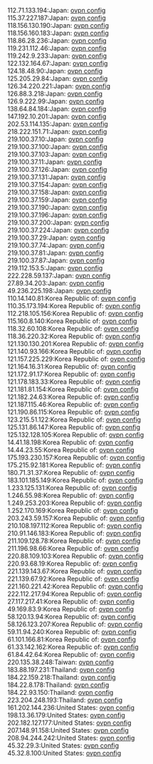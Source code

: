 112.71.133.194:Japan: [ovpn config](vpn/112_71_133_194.ovpn)  
115.37.227.187:Japan: [ovpn config](vpn/115_37_227_187.ovpn)  
118.156.130.190:Japan: [ovpn config](vpn/118_156_130_190.ovpn)  
118.156.160.183:Japan: [ovpn config](vpn/118_156_160_183.ovpn)  
118.86.28.236:Japan: [ovpn config](vpn/118_86_28_236.ovpn)  
119.231.112.46:Japan: [ovpn config](vpn/119_231_112_46.ovpn)  
119.242.9.233:Japan: [ovpn config](vpn/119_242_9_233.ovpn)  
122.132.164.67:Japan: [ovpn config](vpn/122_132_164_67.ovpn)  
124.18.48.90:Japan: [ovpn config](vpn/124_18_48_90.ovpn)  
125.205.29.84:Japan: [ovpn config](vpn/125_205_29_84.ovpn)  
126.34.220.221:Japan: [ovpn config](vpn/126_34_220_221.ovpn)  
126.88.3.218:Japan: [ovpn config](vpn/126_88_3_218.ovpn)  
126.9.222.99:Japan: [ovpn config](vpn/126_9_222_99.ovpn)  
138.64.84.184:Japan: [ovpn config](vpn/138_64_84_184.ovpn)  
147.192.10.201:Japan: [ovpn config](vpn/147_192_10_201.ovpn)  
202.53.114.135:Japan: [ovpn config](vpn/202_53_114_135.ovpn)  
218.222.151.71:Japan: [ovpn config](vpn/218_222_151_71.ovpn)  
219.100.37.10:Japan: [ovpn config](vpn/219_100_37_10.ovpn)  
219.100.37.100:Japan: [ovpn config](vpn/219_100_37_100.ovpn)  
219.100.37.103:Japan: [ovpn config](vpn/219_100_37_103.ovpn)  
219.100.37.11:Japan: [ovpn config](vpn/219_100_37_11.ovpn)  
219.100.37.126:Japan: [ovpn config](vpn/219_100_37_126.ovpn)  
219.100.37.131:Japan: [ovpn config](vpn/219_100_37_131.ovpn)  
219.100.37.154:Japan: [ovpn config](vpn/219_100_37_154.ovpn)  
219.100.37.158:Japan: [ovpn config](vpn/219_100_37_158.ovpn)  
219.100.37.159:Japan: [ovpn config](vpn/219_100_37_159.ovpn)  
219.100.37.190:Japan: [ovpn config](vpn/219_100_37_190.ovpn)  
219.100.37.196:Japan: [ovpn config](vpn/219_100_37_196.ovpn)  
219.100.37.200:Japan: [ovpn config](vpn/219_100_37_200.ovpn)  
219.100.37.224:Japan: [ovpn config](vpn/219_100_37_224.ovpn)  
219.100.37.29:Japan: [ovpn config](vpn/219_100_37_29.ovpn)  
219.100.37.74:Japan: [ovpn config](vpn/219_100_37_74.ovpn)  
219.100.37.81:Japan: [ovpn config](vpn/219_100_37_81.ovpn)  
219.100.37.87:Japan: [ovpn config](vpn/219_100_37_87.ovpn)  
219.112.153.5:Japan: [ovpn config](vpn/219_112_153_5.ovpn)  
222.228.59.137:Japan: [ovpn config](vpn/222_228_59_137.ovpn)  
27.89.34.203:Japan: [ovpn config](vpn/27_89_34_203.ovpn)  
49.236.225.198:Japan: [ovpn config](vpn/49_236_225_198.ovpn)  
110.14.140.81:Korea Republic of: [ovpn config](vpn/110_14_140_81.ovpn)  
110.35.173.194:Korea Republic of: [ovpn config](vpn/110_35_173_194.ovpn)  
112.218.105.156:Korea Republic of: [ovpn config](vpn/112_218_105_156.ovpn)  
115.160.8.140:Korea Republic of: [ovpn config](vpn/115_160_8_140.ovpn)  
118.32.60.108:Korea Republic of: [ovpn config](vpn/118_32_60_108.ovpn)  
118.36.220.32:Korea Republic of: [ovpn config](vpn/118_36_220_32.ovpn)  
121.130.130.201:Korea Republic of: [ovpn config](vpn/121_130_130_201.ovpn)  
121.140.93.166:Korea Republic of: [ovpn config](vpn/121_140_93_166.ovpn)  
121.157.225.229:Korea Republic of: [ovpn config](vpn/121_157_225_229.ovpn)  
121.164.16.31:Korea Republic of: [ovpn config](vpn/121_164_16_31.ovpn)  
121.172.91.17:Korea Republic of: [ovpn config](vpn/121_172_91_17.ovpn)  
121.178.183.33:Korea Republic of: [ovpn config](vpn/121_178_183_33.ovpn)  
121.181.81.154:Korea Republic of: [ovpn config](vpn/121_181_81_154.ovpn)  
121.182.24.63:Korea Republic of: [ovpn config](vpn/121_182_24_63.ovpn)  
121.187.115.46:Korea Republic of: [ovpn config](vpn/121_187_115_46.ovpn)  
121.190.86.115:Korea Republic of: [ovpn config](vpn/121_190_86_115.ovpn)  
123.215.51.122:Korea Republic of: [ovpn config](vpn/123_215_51_122.ovpn)  
125.131.86.147:Korea Republic of: [ovpn config](vpn/125_131_86_147.ovpn)  
125.132.128.105:Korea Republic of: [ovpn config](vpn/125_132_128_105.ovpn)  
14.41.18.198:Korea Republic of: [ovpn config](vpn/14_41_18_198.ovpn)  
14.44.23.55:Korea Republic of: [ovpn config](vpn/14_44_23_55.ovpn)  
175.193.230.157:Korea Republic of: [ovpn config](vpn/175_193_230_157.ovpn)  
175.215.92.181:Korea Republic of: [ovpn config](vpn/175_215_92_181.ovpn)  
180.71.31.37:Korea Republic of: [ovpn config](vpn/180_71_31_37.ovpn)  
183.101.185.149:Korea Republic of: [ovpn config](vpn/183_101_185_149.ovpn)  
1.233.125.131:Korea Republic of: [ovpn config](vpn/1_233_125_131.ovpn)  
1.246.55.98:Korea Republic of: [ovpn config](vpn/1_246_55_98.ovpn)  
1.249.253.203:Korea Republic of: [ovpn config](vpn/1_249_253_203.ovpn)  
1.252.170.169:Korea Republic of: [ovpn config](vpn/1_252_170_169.ovpn)  
203.243.59.157:Korea Republic of: [ovpn config](vpn/203_243_59_157.ovpn)  
210.108.197.112:Korea Republic of: [ovpn config](vpn/210_108_197_112.ovpn)  
210.91.146.183:Korea Republic of: [ovpn config](vpn/210_91_146_183.ovpn)  
211.109.128.78:Korea Republic of: [ovpn config](vpn/211_109_128_78.ovpn)  
211.196.98.66:Korea Republic of: [ovpn config](vpn/211_196_98_66.ovpn)  
220.88.109.103:Korea Republic of: [ovpn config](vpn/220_88_109_103.ovpn)  
220.93.68.19:Korea Republic of: [ovpn config](vpn/220_93_68_19.ovpn)  
221.139.143.67:Korea Republic of: [ovpn config](vpn/221_139_143_67.ovpn)  
221.139.67.92:Korea Republic of: [ovpn config](vpn/221_139_67_92.ovpn)  
221.160.221.42:Korea Republic of: [ovpn config](vpn/221_160_221_42.ovpn)  
222.112.217.94:Korea Republic of: [ovpn config](vpn/222_112_217_94.ovpn)  
27.117.217.41:Korea Republic of: [ovpn config](vpn/27_117_217_41.ovpn)  
49.169.83.9:Korea Republic of: [ovpn config](vpn/49_169_83_9.ovpn)  
58.120.13.94:Korea Republic of: [ovpn config](vpn/58_120_13_94.ovpn)  
58.126.123.207:Korea Republic of: [ovpn config](vpn/58_126_123_207.ovpn)  
59.11.94.240:Korea Republic of: [ovpn config](vpn/59_11_94_240.ovpn)  
61.101.166.81:Korea Republic of: [ovpn config](vpn/61_101_166_81.ovpn)  
61.33.142.162:Korea Republic of: [ovpn config](vpn/61_33_142_162.ovpn)  
61.84.42.64:Korea Republic of: [ovpn config](vpn/61_84_42_64.ovpn)  
220.135.38.248:Taiwan: [ovpn config](vpn/220_135_38_248.ovpn)  
183.88.197.231:Thailand: [ovpn config](vpn/183_88_197_231.ovpn)  
184.22.159.218:Thailand: [ovpn config](vpn/184_22_159_218.ovpn)  
184.22.8.178:Thailand: [ovpn config](vpn/184_22_8_178.ovpn)  
184.22.93.150:Thailand: [ovpn config](vpn/184_22_93_150.ovpn)  
223.204.248.193:Thailand: [ovpn config](vpn/223_204_248_193.ovpn)  
161.202.144.236:United States: [ovpn config](vpn/161_202_144_236.ovpn)  
198.13.36.179:United States: [ovpn config](vpn/198_13_36_179.ovpn)  
202.182.127.177:United States: [ovpn config](vpn/202_182_127_177.ovpn)  
207.148.91.158:United States: [ovpn config](vpn/207_148_91_158.ovpn)  
208.94.244.242:United States: [ovpn config](vpn/208_94_244_242.ovpn)  
45.32.29.3:United States: [ovpn config](vpn/45_32_29_3.ovpn)  
45.32.8.100:United States: [ovpn config](vpn/45_32_8_100.ovpn)  
